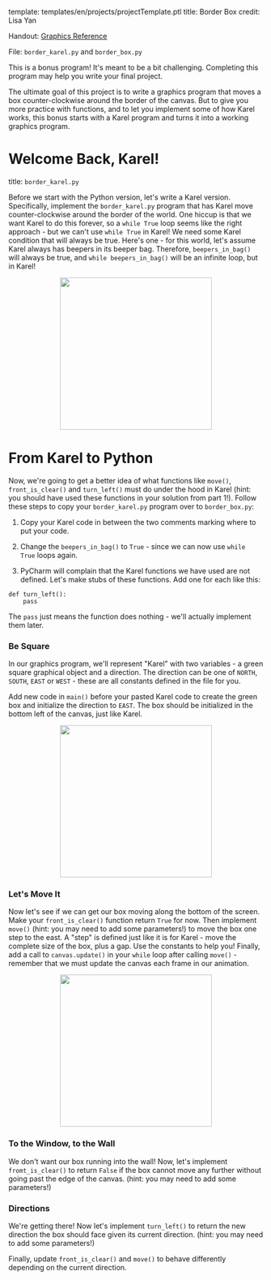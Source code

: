template: templates/en/projects/projectTemplate.ptl
title: Border Box
credit: Lisa Yan

Handout: [Graphics Reference]({{pathToRoot}}en/resources/graphics.html)

File: `border_karel.py` and `border_box.py`

This is a bonus program! It's meant to be a bit challenging.  Completing this program may help you write your final project.

The ultimate goal of this project is to write a graphics program that moves a box counter-clockwise around the border of the canvas.  But to give you more practice with functions, and to let you implement some of how Karel works, this bonus starts with a Karel program and turns it into a working graphics program.

# Welcome Back, Karel!
title: `border_karel.py`

Before we start with the Python version, let's write a Karel version.  Specifically, implement the `border_karel.py` program that has Karel move counter-clockwise around the border of the world.  One hiccup is that we want Karel to do this forever, so a `while True` loop seems like the right approach - but we can't use `while True` in Karel!  We need some Karel condition that will always be true.  Here's one - for this world, let's assume Karel always has beepers in its beeper bag.  Therefore, `beepers_in_bag()` will always be true, and `while beepers_in_bag()` will be an infinite loop, but in Karel!

<center>
	<img style="width:300px" src="{{pathToRoot}}img/projects/borderBox/borderKarel.png">	
</center>

# From Karel to Python
Now, we're going to get a better idea of what functions like `move()`, `front_is_clear()` and `turn_left()` must do under the hood in Karel (hint: you should have used these functions in your solution from part 1!).  Follow these steps to copy your `border_karel.py` program over to `border_box.py`:

1) Copy your Karel code in between the two comments marking where to put your code.

2) Change the `beepers_in_bag()` to `True` - since we can now use `while True` loops again.

3) PyCharm will complain that the Karel functions we have used are not defined.  Let's make stubs of these functions.  Add one for each like this:

```
def turn_left():
	pass
```

The `pass` just means the function does nothing - we'll actually implement them later.

### Be Square

In our graphics program, we'll represent "Karel" with two variables - a green square graphical object and a direction.  The direction can be one of `NORTH`, `SOUTH`, `EAST` or `WEST` - these are all constants defined in the file for you.				

Add new code in `main()` before your pasted Karel code to create the green box and initialize the direction to `EAST`.  The box should be initialized in the bottom left of the canvas, just like Karel.
           
<center>
	<img style="width:300px" src="{{pathToRoot}}img/projects/borderBox/boxSetup.png">	
</center>

### Let's Move It
Now let's see if we can get our box moving along the bottom of the screen.  Make your `front_is_clear()` function return `True` for now.  Then implement `move()` (hint: you may need to add some parameters!) to move the box one step to the east.  A "step" is defined just like it is for Karel - move the complete size of the box, plus a gap.  Use the constants to help you!  Finally, add a call to `canvas.update()` in your `while` loop after calling `move()` - remember that we must update the canvas each frame in our animation.

<center>
	<img style="width:300px" src="{{pathToRoot}}img/projects/borderBox/boxMove.png">	
</center>

### To the Window, to the Wall
We don't want our box running into the wall!  Now, let's implement `fromt_is_clear()` to return `False` if the box cannot move any further without going past the edge of the canvas. (hint: you may need to add some parameters!)

### Directions
We're getting there!  Now let's implement `turn_left()` to return the new direction the box should face given its current direction.  (hint: you may need to add some parameters!)

Finally, update `front_is_clear()` and `move()` to behave differently depending on the current direction.

